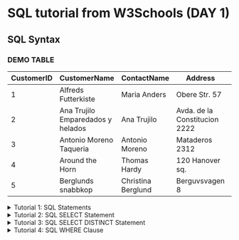 # SQL tutorial from W3Schools (DAY 1)
## SQL Syntax

### DEMO TABLE
  |  CustomerID  |  CustomerName  |  ContactName  |  Address  |  City  |  PostalCode  |  Country  |
  |--------------|----------------|---------------|-----------|--------|--------------|-----------|
  | 1 | Alfreds Futterkiste | Maria Anders | Obere Str. 57 | Berlin | 122209 | Germani |
  | 2 | Ana Trujilo Emparedados y helados | Ana Trujilo | Avda. de la Constitucion 2222 | Mexico D.F. | 05021 | Mexico |
  | 3 | Antonio Moreno Taqueria | Antonio Moreno | Mataderos 2312 | Mexico D.F | 05-23 | Mexico |
  | 4 | Around the Horn | Thomas Hardy | 120 Hanover sq. | London | WA1 1DP | UK |
  | 5 | Berglunds snabbkop | Christina Berglund | Berguvsvagen 8 | Lulea | S-958 22 | Sweden | 
  
<details> 
  <summary>Tutorial 1: SQL Statements</summary>

  This statement returns all records from a table named "Customers": 
  
  ```sql
  SELECT * FROM Customers;
  ```
  SQL Keywords are NOT case sensitive: **select** is the same as **SELECT**
  
  Semicolon is for seperating SQL Statements

  ### Some of the Most Important SQL Commands 
  - SELECT: extracts data from a database
  - UPDATE: updates data in a database
  - DELETE: deletes data from a database
  - INSERT INTO: inserts new data into a database
  - ALTER DATABASE: modifies a database
  - CREATE TABLE: creates a new table
  - ALTER TABLE: modifies a table
  - DROP TABLE: deletes a table
  - CREATE INDEX: creates an index (search key)
  - DROP INDEX: deletes an index
</details>

<details> 
  <summary>Tutorial 2: SQL SELECT Statement</summary>

  This one returns data from the Customers table 
  ```sql
  SELECT CustomerName, City FROM Customers;
  ```

  #### Syntax
  ```sql
  SELECT column1, column2, ...
  FROM table_name
  ```
</details>

<details>
  <summary>Tutorial 3: SQL SELECT DISTINCT Statement</summary>

  The SELECT DISTINCT statement is used to return only distinct(different) values. 
  Example: 
  ```sql
  SELECT DISTINCT Country FROM Customers;
  ```
  <details> 
    <summary>Result:</summary>
    
  | Record | Country     |
  |--------|-------------|
  | 1      | Argentina   |
  | 2      | Austria     |
  | 3      | Belgium     |
  | 4      | Brazil      |
  | 5      | Canada      |
  | 6      | Denmark     |
  | 7      | Finland     |
  | 8      | France      |
  | 9      | Germany     |
  | 10     | Ireland     |
  | 11     | Italy       |
  | 12     | Mexico      |
  | 13     | Norway      |
  | 14     | Poland      |
  | 15     | Portugal    |
  | 16     | Spain       |
  | 17     | Sweden      |
  | 18     | Switzerland |
  | 19     | UK          |
  | 20     | USA         |
  | 21     | Venezuela   |

  </details>
  
  #### Syntax 
  ```sql
  SELECT DISTINCT column1, column2,...
  FROM table_name; 
  ```
  Without the DISTINCT keyword, the SQL statement returns the "Country" value from all the records of the "Customers" table: 
  ```sql
  SELECT Country FROM Customers; 
  ```
  <details> 
  <summary>Result</summary>
    
| Record | Country     |
|--------|-------------|
| 1      | Germany     |
| 2      | Mexico      |
| 3      | Mexico      |
| 4      | UK          |
| 5      | Sweden      |
| 6      | Germany     |
| 7      | France      |
| 8      | Spain       |
| 9      | France      |
| 10     | Canada      |
| 11     | UK          |
| 12     | Argentina   |
| 13     | Mexico      |
| 14     | Switzerland |
| 15     | Brazil      |
| 16     | UK          |
| 17     | Germany     |
| 18     | France      |
| 19     | UK          |
| 20     | Austria     |
| 21     | Brazil      |
| 22     | Spain       |
| 23     | France      |
| 24     | Sweden      |
| 25     | Germany     |
| 26     | France      |
| 27     | Italy       |
| 28     | Portugal    |
| 29     | Spain       |
| 30     | Spain       |
| 31     | Brazil      |
| 32     | USA         |
| 33     | Venezuela   |
| 34     | Brazil      |
| 35     | Venezuela   |
| 36     | USA         |
| 37     | Ireland     |
| 38     | UK          |
| 39     | Germany     |
| 40     | France      |
| 41     | France      |
| 42     | Canada      |
| 43     | USA         |
| 44     | Germany     |
| 45     | USA         |
| 46     | Venezuela   |
| 47     | Venezuela   |
| 48     | USA         |
| 49     | Italy       |
| 50     | Belgium     |
| 51     | Canada      |
| 52     | Germany     |
| 53     | UK          |
| 54     | Argentina   |
| 55     | USA         |
| 56     | Germany     |
| 57     | France      |
| 58     | Mexico      |
| 59     | Austria     |
| 60     | Portugal    |
| 61     | Brazil      |
| 62     | Brazil      |
| 63     | Germany     |
| 64     | Argentina   |
| 65     | USA         |
| 66     | Italy       |
| 67     | Brazil      |
| 68     | Switzerland |
| 69     | Spain       |
| 70     | Norway      |
| 71     | USA         |
| 72     | UK          |
| 73     | Denmark     |
| 74     | France      |
| 75     | USA         |
| 76     | Belgium     |
| 77     | USA         |
| 78     | USA         |
| 79     | Germany     |
| 80     | Mexico      |
| 81     | Brazil      |
| 82     | USA         |
| 83     | Denmark     |
| 84     | France      |
| 85     | France      |
| 86     | Germany     |
| 87     | Finland     |
| 88     | Brazil      |
| 89     | USA         |
| 90     | Finland     |
| 91     | Poland      |

  </details>

```markdown
### Therefore, DISTINCT Keyword will make you produce all distinct countries + count(without repetition)
```

### To return number of distinct countries:

Use the **"COUNT"** keyword:
```sql
SELECT COUNT(DISTINCT Country) FROM Customers;
```

For MS Access: 
```
SELECT COUNT(*) AS DistinctCountries
FROM (SELECT DISTINCT Country FROM Customers); 
```

You'll learn this later on dw hahaha 

</details>

<details>
  <summary>Tutorial 4: SQL WHERE Clause</summary>

  The WHERE clause is used to filter records; 

  It is used to extract only those records that fulfill a specified condition:

  ```sql
  SELECT * FROM Customers
  WHERE Country = 'Mexico'; 
  ```

  <details>
    <summary>Result:</summary>
    
  |  CustomerID  |  CustomerName  |  ContactName  |  Address  |  City  |  PostalCode  |  Country  |
  |--------------|----------------|---------------|-----------|--------|--------------|-----------|
  | 2 | Ana Trujillo Emparedados y helados | Ana Trujillo | Avda. de la Constitución 2222 | México D.F. | 05021 | Mexico |
  | 3 | Antonio Moreno Taquería | Antonio Moreno | Mataderos 2312 | México D.F. | 05023 | Mexico  |
  | 13 | Centro comercial Moctezuma | Francisco Chang | Sierras de Granada 9993 | México D.F. | 05022 | Mexico |
  | 58 | Pericles Comidas clásicas | Guillermo Fernández | Calle Dr. Jorge Cash 321 | México D.F. | 05033 | Mexico |
  | 80 | Tortuga Restaurante | Miguel Angel Paolino | Avda. Azteca 123 | México D.F. | 05033 | Mexico |
    
  </details>

  #### Syntax
  ```sql
  SELECT column1, column2, ...
  FROM table_name
  WHERE condition; 
  ```

  #### Text Fields vs Numeric Fields 
  SQL requires single quotes around text values

  However, numeric fields should not be enclosed in quotes: 

  Example: 
  ```sql
  SELECT * FROM Customers
  WHERE CustomerID=1; 
  ```

  Result: 
  |  CustomerID  |  CustomerName  |  ContactName  |  Address  |  City  |  PostalCode  |  Country  |
  |--------------|----------------|---------------|-----------|--------|--------------|-----------|
  | 1 | Alfreds Futterkiste | Maria Anders | Obere Str. 57 | Berlin | 122209 | Germani |

  #### Operators in the WHERE Clause 

  You can use other operators aside from the = operator to filter the search. 
  
  Example: 
  ```sql
  SELECT * FROM Customers;
  WHERE CustomerID > 80; 
  ```

  <details>
    <summary>Result:</summary>
    
  |  CustomerID  |  CustomerName  |  ContactName  |  Address  |  City  |  PostalCode  |  Country  |
  |--------------|----------------|---------------|-----------|--------|--------------|-----------|
  | 81 | Tradição Hipermercados | Anabela Domingues | Av. Inês de Castro, 414 | São Paulo | 05634-030 | Brazil |
  | 82 | Trail's Head Gourmet Provisioners | Helvetius Nagy | 722 DaVinci Blvd. | Kirkland | 98034 | USA |
  | 83 | Vaffeljernet | Palle Ibsen | Smagsløget 45 | Århus | 8200 | Denmark |
  | 84 | Victuailles en stock | Mary Saveley | 2, rue du Commerce | Lyon | 69004 | France |
  | 85 | Vins et alcools Chevalier | Paul Henriot | 59 rue de l'Abbaye | Reims | 51100 | France |
  | 86 | Die Wandernde Kuh | Rita Müller | Adenauerallee 900 | Stuttgart | 70563 | Germany |
  | 87 | Wartian Herkku | Pirkko Koskitalo | Torikatu 38 | Oulu | 90110 | Finland |
  | 88 | Wellington Importadora | Paula Parente | Rua do Mercado, 12 | Resende | 08737-363 | Brazil |
  | 89 | White Clover Markets | Karl Jablonski | 305 - 14th Ave. S. Suite 3B | Seattle | 98128 | USA |
  | 90 | Wilman Kala | Matti Karttunen | Keskuskatu 45 | Helsinki | 21240 | Finland |
  | 91 | Wolski | Zbyszek | ul. Filtrowa 68 | Walla | 01-012 | Poland |

  </details>

  | Operator | Desctiption | 
  |----------|-------------|
  | =        | Equal       |
  | >        | Greater than| 
  | <        | Less than   |
  | >=       | Greater than or equal | 
  | <=       | Less than or equal | 
  | <> or != | Not equal |
  | BETWEEN  | Between a certain range | 
  | LIKE     | Search for a pattern | 
  | IN       | To specify multiple possible values for a column | 

  #### Syntax 
  ##### Equal
  ```sql
  SELECT * FROM Products;
  WHERE Price = 18;
  ```
  <details>
    <summary>Result: </summary>
  
  | ProductID | ProductName        | SupplierID | CategoryID | Unit               | Price |
  |-----------|------------------|-----------|------------|------------------|-------|
  | 1         | Chais             | 1         | 1          | 10 boxes x 20 bags | 18    |
  | 35        | Steeleye Stout    | 16        | 1          | 24 - 12 oz bottles | 18    |
  | 39        | Chartreuse verte  | 18        | 1          | 750 cc per bottle | 18    |
  | 76        | Lakkalikööri      | 23        | 1          | 500 ml           | 18    |
  
  </details>
  
  ##### Greater than
  
  ```sql
  SELECT * FROM Products;
  WHERE Price > 18; 
  ```
  <details>
    <summary>Result: </summary>

| ProductID | ProductName                     | SupplierID | CategoryID | Unit                  | Price  |
|-----------|---------------------------------|-----------|------------|----------------------|--------|
| 8         | Northwoods Cranberry Sauce      | 3         | 2          | 12 - 12 oz jars       | 40     |
| 9         | Mishi Kobe Niku                 | 4         | 6          | 18 - 500 g pkgs.      | 97     |
| 10        | Ikura                           | 4         | 8          | 12 - 200 ml jars      | 31     |
| 12        | Queso Manchego La Pastora       | 5         | 4          | 10 - 500 g pkgs.      | 38     |
| 17        | Alice Mutton                    | 7         | 6          | 20 - 1 kg tins        | 39     |
| 18        | Carnarvon Tigers                | 7         | 8          | 16 kg pkg.            | 62.5   |
| 20        | Sir Rodney's Marmalade          | 8         | 3          | 30 gift boxes         | 81     |
| 26        | Gumbär Gummibärchen             | 11        | 3          | 100 - 250 g bags      | 31.23  |
| 27        | Schoggi Schokolade              | 11        | 3          | 100 - 100 g pieces    | 43.9   |
| 28        | Rössle Sauerkraut               | 12        | 7          | 25 - 825 g cans       | 45.6   |
| 29        | Thüringer Rostbratwurst         | 12        | 6          | 50 bags x 30 sausgs.  | 123.79 |
| 32        | Mascarpone Fabioli              | 14        | 4          | 24 - 200 g pkgs.      | 32     |
| 38        | Côte de Blaye                   | 18        | 1          | 12 - 75 cl bottles    | 263.5  |
| 43        | Ipoh Coffee                     | 20        | 1          | 16 - 500 g tins       | 46     |
| 51        | Manjimup Dried Apples           | 24        | 7          | 50 - 300 g pkgs.      | 53     |
| 53        | Perth Pasties                   | 24        | 6          | 48 pieces             | 32.8   |
| 56        | Gnocchi di nonna Alice          | 26        | 5          | 24 - 250 g pkgs.      | 38     |
| 59        | Raclette Courdavault            | 28        | 4          | 5 kg pkg.             | 55     |
| 60        | Camembert Pierrot               | 28        | 4          | 15 - 300 g rounds     | 34     |
| 62        | Tarte au sucre                  | 29        | 3          | 48 pies               | 49.3   |
| 63        | Vegie-spread                    | 7         | 2          | 15 - 625 g jars       | 43.9   |
| 64        | Wimmers gute Semmelknödel       | 12        | 5          | 20 bags x 4 pieces    | 33.25  |
| 69        | Gudbrandsdalsost                | 15        | 4          | 10 kg pkg.            | 36     |
| 72        | Mozzarella di Giovanni          | 14        | 4          | 24 - 200 g pkgs.      | 34.8   |
    
  </details>
  
  ##### Less than

  ```sql
  SELECT * FROM Products;
  WHERE Price < 18; 
  ```
  <details>
    <summary>Result: </summary>

  | ProductID | ProductName                        | SupplierID | CategoryID | Unit                         | Price  |
|-----------|----------------------------------|-----------|------------|------------------------------|--------|
| 1         | Chais                             | 1         | 1          | 10 boxes x 20 bags           | 18     |
| 2         | Chang                             | 1         | 1          | 24 - 12 oz bottles           | 19     |
| 3         | Aniseed Syrup                     | 1         | 2          | 12 - 550 ml bottles          | 10     |
| 4         | Chef Anton's Cajun Seasoning      | 2         | 2          | 48 - 6 oz jars               | 22     |
| 5         | Chef Anton's Gumbo Mix            | 2         | 2          | 36 boxes                     | 21.35  |
| 6         | Grandma's Boysenberry Spread      | 3         | 2          | 12 - 8 oz jars               | 25     |
| 11        | Queso Cabrales                    | 5         | 4          | 1 kg pkg.                    | 21     |
| 13        | Konbu                             | 6         | 8          | 2 kg box                     | 6      |
| 14        | Tofu                              | 6         | 7          | 40 - 100 g pkgs.             | 23.25  |
| 15        | Genen Shouyu                       | 6         | 2          | 24 - 250 ml bottles          | 15.5   |
| 16        | Pavlova                            | 7         | 3          | 32 - 500 g boxes             | 17.45  |
| 19        | Teatime Chocolate Biscuits         | 8         | 3          | 10 boxes x 12 pieces         | 9.2    |
| 21        | Sir Rodney's Scones                | 8         | 3          | 24 pkgs. x 4 pieces          | 10     |
| 22        | Gustaf's Knäckebröd                | 9         | 5          | 24 - 500 g pkgs.             | 21     |
| 23        | Tunnbröd                           | 9         | 5          | 12 - 250 g pkgs.             | 9      |
| 24        | Guaraná Fantástica                 | 10        | 1          | 12 - 355 ml cans             | 4.5    |
| 25        | NuNuCa Nuß-Nougat-Creme            | 11        | 3          | 20 - 450 g glasses           | 14     |
| 30        | Nord-Ost Matjeshering              | 13        | 8          | 10 - 200 g glasses           | 25.89  |
| 31        | Gorgonzola Telino                  | 14        | 4          | 12 - 100 g pkgs              | 12.5   |
| 33        | Geitost                            | 15        | 4          | 500 g                        | 2.5    |
| 34        | Sasquatch Ale                      | 16        | 1          | 24 - 12 oz bottles           | 14     |
| 35        | Steeleye Stout                     | 16        | 1          | 24 - 12 oz bottles           | 18     |
| 36        | Inlagd Sill                        | 17        | 8          | 24 - 250 g jars              | 19     |
| 37        | Gravad lax                         | 17        | 8          | 12 - 500 g pkgs              | 26     |
| 39        | Chartreuse verte                   | 18        | 1          | 750 cc per bottle             | 18     |
| 40        | Boston Crab Meat                   | 19        | 8          | 24 - 4 oz tins               | 18.4   |
| 41        | Jack's New England Clam Chowder    | 19        | 8          | 12 - 12 oz cans              | 9.65   |
| 42        | Singaporean Hokkien Fried Mee      | 20        | 5          | 32 - 1 kg pkgs.              | 14     |
| 44        | Gula Malacca                        | 20        | 2          | 20 - 2 kg bags               | 19.45  |
| 45        | Røgede sild                         | 21        | 8          | 1k pkg.                       | 9.5    |
| 46        | Spegesild                           | 21        | 8          | 4 - 450 g glasses            | 12     |
| 47        | Zaanse koeken                       | 22        | 3          | 10 - 4 oz boxes              | 9.5    |
| 48        | Chocolade                           | 22        | 3          | 10 pkgs.                     | 12.75  |
| 49        | Maxilaku                            | 23        | 3          | 24 - 50 g pkgs.              | 20     |
| 50        | Valkoinen suklaa                    | 23        | 3          | 12 - 100 g bars              | 16.25  |
| 52        | Filo Mix                            | 24        | 5          | 16 - 2 kg boxes              | 7      |
| 54        | Tourtière                           | 25        | 6          | 16 pies                       | 7.45   |
| 55        | Pâté chinois                        | 25        | 6          | 24 boxes x 2 pies            | 24     |
| 57        | Ravioli Angelo                      | 26        | 5          | 24 - 250 g pkgs.             | 19.5   |
| 58        | Escargots de Bourgogne              | 27        | 8          | 24 pieces                     | 13.25  |
| 61        | Sirop d'érable                      | 29        | 2          | 24 - 500 ml bottles          | 28.5   |
| 65        | Louisiana Fiery Hot Pepper Sauce    | 2         | 2          | 32 - 8 oz bottles            | 21.05  |
| 66        | Louisiana Hot Spiced Okra           | 2         | 2          | 24 - 8 oz jars               | 17     |
| 67        | Laughing Lumberjack Lager           | 16        | 1          | 24 - 12 oz bottles           | 14     |
| 68        | Scottish Longbreads                 | 8         | 3          | 10 boxes x 8 pieces          | 12.5   |
| 70        | Outback Lager                       | 7         | 1          | 24 - 355 ml bottles          | 15     |
| 71        | Fløtemysost                         | 15        | 4          | 10 - 500 g pkgs.             | 21.5   |
| 73        | Röd Kaviar                          | 17        | 8          | 24 - 150 g jars              | 15     |
| 74        | Longlife Tofu                        | 4         | 7          | 5 kg pkg.                    | 10     |
| 75        | Rhönbräu Klosterbier                 | 12        | 1          | 24 - 0.5 l bottles           | 7.75   |
| 76        | Lakkalikööri                         | 23        | 1          | 500 ml                        | 18     |
| 77        | Original Frankfurter grüne Soße      | 12        | 2          |  12 boxes                            |   13     |

    
  </details>
  
  ##### greater than or equal
  ```sql
  SELECT * FROM Products;
  WHERE Price >= 30; 
  ```

  <details>
    <summary>Result: </summary>

| ProductID | ProductName                    | SupplierID | CategoryID | Unit                   | Price  |
|-----------|--------------------------------|-----------|------------|-----------------------|--------|
| 7         | Uncle Bob's Organic Dried Pears| 3         | 7          | 12 - 1 lb pkgs.       | 30     |
| 8         | Northwoods Cranberry Sauce      | 3         | 2          | 12 - 12 oz jars       | 40     |
| 9         | Mishi Kobe Niku                 | 4         | 6          | 18 - 500 g pkgs.      | 97     |
| 10        | Ikura                           | 4         | 8          | 12 - 200 ml jars      | 31     |
| 12        | Queso Manchego La Pastora       | 5         | 4          | 10 - 500 g pkgs.      | 38     |
| 17        | Alice Mutton                    | 7         | 6          | 20 - 1 kg tins        | 39     |
| 18        | Carnarvon Tigers                | 7         | 8          | 16 kg pkg.            | 62.5   |
| 20        | Sir Rodney's Marmalade           | 8         | 3          | 30 gift boxes         | 81     |
| 26        | Gumbär Gummibärchen             | 11        | 3          | 100 - 250 g bags      | 31.23  |
| 27        | Schoggi Schokolade              | 11        | 3          | 100 - 100 g pieces    | 43.9   |
| 28        | Rössle Sauerkraut               | 12        | 7          | 25 - 825 g cans       | 45.6   |
| 29        | Thüringer Rostbratwurst         | 12        | 6          | 50 bags x 30 sausgs.  | 123.79 |
| 32        | Mascarpone Fabioli              | 14        | 4          | 24 - 200 g pkgs       | 32     |
| 38        | Côte de Blaye                   | 18        | 1          | 12 - 75 cl bottles    | 263.5  |
| 43        | Ipoh Coffee                     | 20        | 1          | 16 - 500 g tins       | 46     |
| 51        | Manjimup Dried Apples           | 24        | 7          | 50 - 300 g pkgs       | 53     |
| 53        | Perth Pasties                   | 24        | 6          | 48 pieces             | 32.8   |
| 56        | Gnocchi di nonna Alice          | 26        | 5          | 24 - 250 g pkgs       | 38     |
| 59        | Raclette Courdavault            | 28        | 4          | 5 kg pkg.             | 55     |
| 60        | Camembert Pierrot               | 28        | 4          | 15 - 300 g rounds     | 34     |
| 62        | Tarte au sucre                  | 29        | 3          | 48 pies               | 49.3   |
| 63        | Vegie-spread                    | 7         | 2          | 15 - 625 g jars       | 43.9   |
| 64        | Wimmers gute Semmelknödel       | 12        | 5          | 20 bags x 4 pieces    | 33.25  |
| 69        | Gudbrandsdalsost                | 15        | 4          | 10 kg pkg.            | 36     |
| 72        | Mozzarella di Giovanni          | 14        | 4          |                       |        |
    
  </details>
  
  ##### Less than or equal
  ```sql
  SELECT * FROM Products;
  WHERE Price <= 30; 
  ```

  <details>
    <summary>Result: </summary>

| ProductID | ProductName                        | SupplierID | CategoryID | Unit                     | Price  |
|-----------|-----------------------------------|-----------|------------|--------------------------|--------|
| 1         | Chais                              | 1         | 1          | 10 boxes x 20 bags       | 18     |
| 2         | Chang                              | 1         | 1          | 24 - 12 oz bottles       | 19     |
| 3         | Aniseed Syrup                      | 1         | 2          | 12 - 550 ml bottles      | 10     |
| 4         | Chef Anton's Cajun Seasoning       | 2         | 2          | 48 - 6 oz jars           | 22     |
| 5         | Chef Anton's Gumbo Mix             | 2         | 2          | 36 boxes                 | 21.35  |
| 6         | Grandma's Boysenberry Spread       | 3         | 2          | 12 - 8 oz jars           | 25     |
| 7         | Uncle Bob's Organic Dried Pears    | 3         | 7          | 12 - 1 lb pkgs.          | 30     |
| 11        | Queso Cabrales                     | 5         | 4          | 1 kg pkg.                | 21     |
| 13        | Konbu                              | 6         | 8          | 2 kg box                 | 6      |
| 14        | Tofu                               | 6         | 7          | 40 - 100 g pkgs.         | 23.25  |
| 15        | Genen Shouyu                        | 6         | 2          | 24 - 250 ml bottles      | 15.5   |
| 16        | Pavlova                             | 7         | 3          | 32 - 500 g boxes         | 17.45  |
| 19        | Teatime Chocolate Biscuits          | 8         | 3          | 10 boxes x 12 pieces     | 9.2    |
| 21        | Sir Rodney's Scones                 | 8         | 3          | 24 pkgs. x 4 pieces      | 10     |
| 22        | Gustaf's Knäckebröd                 | 9         | 5          | 24 - 500 g pkgs          | 21     |
| 23        | Tunnbröd                            | 9         | 5          | 12 - 250 g pkgs          | 9      |
| 24        | Guaraná Fantástica                  | 10        | 1          | 12 - 355 ml cans         | 4.5    |
| 25        | NuNuCa Nuß-Nougat-Creme             | 11        | 3          | 20 - 450 g glasses       | 14     |
| 30        | Nord-Ost Matjeshering               | 13        | 8          | 10 - 200 g glasses       | 25.89  |
| 31        | Gorgonzola Telino                   | 14        | 4          | 12 - 100 g pkgs          | 12.5   |
| 33        | Geitost                             | 15        | 4          | 500 g                    | 2.5    |
| 34        | Sasquatch Ale                       | 16        | 1          | 24 - 12 oz bottles       | 14     |
| 35        | Steeleye Stout                       | 16        | 1          | 24 - 12 oz bottles       | 18     |
| 36        | Inlagd Sill                          | 17        | 8          | 24 - 250 g jars          | 19     |
| 37        | Gravad lax                           | 17        | 8          | 12 - 500 g pkgs          | 26     |
| 39        | Chartreuse verte                     | 18        | 1          | 750 cc per bottle        | 18     |
| 40        | Boston Crab Meat                     | 19        | 8          | 24 - 4 oz tins           | 18.4   |
| 41        | Jack's New England Clam Chowder      | 19        | 8          | 12 - 12 oz cans          | 9.65   |
| 42        | Singaporean Hokkien Fried Mee        | 20        | 5          | 32 - 1 kg pkgs           | 14     |
| 44        | Gula Malacca                         | 20        | 2          | 20 - 2 kg bags           | 19.45  |
| 45        | Røgede sild                          | 21        | 8          | 1k pkg.                  | 9.5    |
| 46        | Spegesild                            | 21        | 8          | 4 - 450 g glasses        | 12     |
| 47        | Zaanse koeken                        | 22        | 3          | 10 - 4 oz boxes          | 9.5    |
| 48        | Chocolade                            | 22        | 3          | 10 pkgs                  | 12.75  |
| 49        | Maxilaku                             | 23        | 3          | 24 - 50 g pkgs           | 20     |
| 50        | Valkoinen suklaa                     | 23        | 3          | 12 - 100 g bars          | 16.25  |
| 52        | Filo Mix                             | 24        | 5          | 16 - 2 kg boxes          | 7      |
| 54        | Tourtière                             | 25        | 6          | 16 pies                  | 7.45   |
| 55        | Pâté chinois                          | 25        | 6          | 24 boxes x 2 pies        | 24     |
| 57        | Ravioli Angelo                        | 26        | 5          | 24 - 250 g pkgs          | 19.5   |
| 58        | Escargots de Bourgogne                 | 27        | 8          | 24 pieces                | 13.25  |
| 61        | Sirop d'érable                         | 29        | 2          | 24 - 500 ml bottles      | 28.5   |
| 65        | Louisiana Fiery Hot Pepper Sauce       | 2         | 2          | 32 - 8 oz bottles        | 21.05  |
| 66        | Louisiana Hot Spiced Okra              | 2         | 2          | 24 - 8 oz jars           | 17     |
| 67        | Laughing Lumberjack Lager              | 16        | 1          | 24 - 12 oz bottles       | 14     |
| 68        | Scottish Longbreads                    | 8         | 3          | 10 boxes x 8 pieces      | 12.5   |
| 70        | Outback Lager                          | 7         | 1          | 24 - 355 ml bottles      | 15     |
| 71        | Fløtemysost                            | 15        | 4          | 10 - 500 g pkgs          | 21.5   |
| 73        | Röd Kaviar                             | 17        | 8          | 24 - 150 g jars          | 15     |
| 74        | Longlife Tofu                          | 4         | 7          | 5 kg pkg.                | 10     |
| 75        | Rhönbräu Klosterbier                   | 12        | 1          | 24 - 0.5 l bottles       | 7.75   |
| 76        | Lakkalikööri                           | 23        | 1          | 500 ml                   | 18     |
| 77        | Original Frankfurter grüne Soße       | 12        | 2          | 12 boxes                 | 13     |
    
  </details>
  
  ##### Not equal
  ```sql
  SELECT * FROM Products;
  WHERE Price <> 18; 
  ```

  <details>
    <summary>Result: </summary>

| ProductID | ProductName                        | SupplierID | CategoryID | Unit                     | Price  |
|-----------|-----------------------------------|-----------|------------|--------------------------|--------|
| 2         | Chang                              | 1         | 1          | 24 - 12 oz bottles       | 19     |
| 3         | Aniseed Syrup                      | 1         | 2          | 12 - 550 ml bottles      | 10     |
| 4         | Chef Anton's Cajun Seasoning       | 2         | 2          | 48 - 6 oz jars           | 22     |
| 5         | Chef Anton's Gumbo Mix             | 2         | 2          | 36 boxes                 | 21.35  |
| 6         | Grandma's Boysenberry Spread       | 3         | 2          | 12 - 8 oz jars           | 25     |
| 7         | Uncle Bob's Organic Dried Pears    | 3         | 7          | 12 - 1 lb pkgs.          | 30     |
| 8         | Northwoods Cranberry Sauce         | 3         | 2          | 12 - 12 oz jars          | 40     |
| 9         | Mishi Kobe Niku                    | 4         | 6          | 18 - 500 g pkgs.         | 97     |
| 10        | Ikura                              | 4         | 8          | 12 - 200 ml jars         | 31     |
| 11        | Queso Cabrales                     | 5         | 4          | 1 kg pkg.                | 21     |
| 12        | Queso Manchego La Pastora          | 5         | 4          | 10 - 500 g pkgs          | 38     |
| 13        | Konbu                              | 6         | 8          | 2 kg box                 | 6      |
| 14        | Tofu                               | 6         | 7          | 40 - 100 g pkgs          | 23.25  |
| 15        | Genen Shouyu                        | 6         | 2          | 24 - 250 ml bottles      | 15.5   |
| 16        | Pavlova                             | 7         | 3          | 32 - 500 g boxes         | 17.45  |
| 17        | Alice Mutton                        | 7         | 6          | 20 - 1 kg tins           | 39     |
| 18        | Carnarvon Tigers                     | 7         | 8          | 16 kg pkg.               | 62.5   |
| 19        | Teatime Chocolate Biscuits          | 8         | 3          | 10 boxes x 12 pieces     | 9.2    |
| 20        | Sir Rodney's Marmalade              | 8         | 3          | 30 gift boxes            | 81     |
| 21        | Sir Rodney's Scones                 | 8         | 3          | 24 pkgs. x 4 pieces      | 10     |
| 22        | Gustaf's Knäckebröd                 | 9         | 5          | 24 - 500 g pkgs          | 21     |
| 23        | Tunnbröd                            | 9         | 5          | 12 - 250 g pkgs          | 9      |
| 24        | Guaraná Fantástica                  | 10        | 1          | 12 - 355 ml cans         | 4.5    |
| 25        | NuNuCa Nuß-Nougat-Creme             | 11        | 3          | 20 - 450 g glasses       | 14     |
| 26        | Gumbär Gummibärchen                  | 11        | 3          | 100 - 250 g bags         | 31.23  |
| 27        | Schoggi Schokolade                  | 11        | 3          | 100 - 100 g pieces       | 43.9   |
| 28        | Rössle Sauerkraut                   | 12        | 7          | 25 - 825 g cans          | 45.6   |
| 29        | Thüringer Rostbratwurst             | 12        | 6          | 50 bags x 30 sausgs.     | 123.79 |
| 30        | Nord-Ost Matjeshering               | 13        | 8          | 10 - 200 g glasses       | 25.89  |
| 31        | Gorgonzola Telino                   | 14        | 4          | 12 - 100 g pkgs          | 12.5   |
| 32        | Mascarpone Fabioli                  | 14        | 4          | 24 - 200 g pkgs          | 32     |
| 33        | Geitost                             | 15        | 4          | 500 g                    | 2.5    |
| 34        | Sasquatch Ale                       | 16        | 1          | 24 - 12 oz bottles       | 14     |
| 36        | Inlagd Sill                          | 17        | 8          | 24 - 250 g jars          | 19     |
| 37        | Gravad lax                           | 17        | 8          | 12 - 500 g pkgs          | 26     |
| 38        | Côte de Blaye                        | 18        | 1          | 12 - 75 cl bottles       | 263.5  |
| 40        | Boston Crab Meat                     | 19        | 8          | 24 - 4 oz tins           | 18.4   |
| 41        | Jack's New England Clam Chowder      | 19        | 8          | 12 - 12 oz cans          | 9.65   |
| 42        | Singaporean Hokkien Fried Mee        | 20        | 5          | 32 - 1 kg pkgs           | 14     |
| 43        | Ipoh Coffee                          | 20        | 1          | 16 - 500 g tins          | 46     |
| 44        | Gula Malacca                         | 20        | 2          | 20 - 2 kg bags           | 19.45  |
| 45        | Røgede sild                          | 21        | 8          | 1k pkg.                  | 9.5    |
| 46        | Spegesild                            | 21        | 8          | 4 - 450 g glasses        | 12     |
| 47        | Zaanse koeken                        | 22        | 3          | 10 - 4 oz boxes          | 9.5    |
| 48        | Chocolade                            | 22        | 3          | 10 pkgs                  | 12.75  |
| 49        | Maxilaku                             | 23        | 3          | 24 - 50 g pkgs           | 20     |
| 50        | Valkoinen suklaa                     | 23        | 3          | 12 - 100 g bars          | 16.25  |
| 51        | Manjimup Dried Apples                | 24        | 7          | 50 - 300 g pkgs          | 53     |
| 52        | Filo Mix                             | 24        | 5          | 16 - 2 kg boxes          | 7      |
| 53        | Perth Pasties                        | 24        | 6          | 48 pieces                | 32.8   |
| 54        | Tourtière                             | 25        | 6          | 16 pies                  | 7.45   |
| 55        | Pâté chinois                          | 25        | 6          | 24 boxes x 2 pies        | 24     |
| 56        | Gnocchi di nonna Alice               | 26        | 5          | 24 - 250 g pkgs          | 38     |
| 57        | Ravioli Angelo                        | 26        | 5          | 24 - 250 g pkgs          | 19.5   |
| 58        | Escargots de Bourgogne                | 27        | 8          | 24 pieces                | 13.25  |
| 59        | Raclette Courdavault                  | 28        | 4          | 5 kg pkg.                | 55     |
| 60        | Camembert Pierrot                     | 28        | 4          | 15 - 300 g rounds        | 34     |
| 61        | Sirop d'érable                        | 29        | 2          | 24 - 500 ml bottles      | 28.5   |
| 62        | Tarte au sucre                        | 29        | 3          | 48 pies                  | 49.3   |
| 63        | Vegie-spread                          | 7         | 2          | 15 - 625 g jars          | 43.9   |
| 64        | Wimmers gute Semmelknödel             | 12        | 5          | 20 bags x 4 pieces       | 33.25  |
| 65        | Louisiana Fiery Hot Pepper Sauce      | 2         | 2          | 32 - 8 oz bottles        | 21.05  |
| 66        | Louisiana Hot Spiced Okra             | 2         | 2          | 24 - 8 oz jars           | 17     |
| 67        | Laughing Lumberjack Lager             | 16        | 1          | 24 - 12 oz bottles       | 14     |
| 68        | Scottish Longbreads                   | 8         | 3          | 10 boxes x 8 pieces      | 12.5   |
| 69        | Gudbrandsdalsost                       | 15        | 4          | 10 kg pkg.               | 36     |
| 70        | Outback Lager                         | 7         | 1          | 24 - 355 ml bottles      | 15     |
| 71        | Fløtemysost                           | 15        | 4          | 10 - 500 g pkgs          | 21.5   |
| 72        | Mozzarella di Giovanni                 | 14        | 4          | 24 - 200 g pkgs          | 34.8   |
| 73        | Röd Kaviar                             | 17        | 8          | 24 - 150 g jars          | 15     |
| 74        | Longlife Tofu                          | 4         | 7          | 5 kg pkg.                | 10     |
| 75        | Rhönbräu Klosterbier                   | 12        | 1          | 24 - 0.5 l bottles       | 7.75   |
| 77        | Original Frankfurter grüne Soße       | 12        | 2          | 12 boxes                 | 13     |
    
  </details>
  
  ##### BETWEEN 
  ```sql
  SELECT * FROM Products;
  WHERE Price BETWEEN 18 AND 20; 
  ```

  <details>
    <summary>Result: </summary>

| ProductID | ProductName           | SupplierID | CategoryID | Unit              | Price |
|-----------|----------------------|------------|------------|-----------------|-------|
| 51        | Manjimup Dried Apples | 24         | 7          | 50 - 300 g pkgs | 53    |
| 59        | Raclette Courdavault  | 28         | 4          | 5 kg pkg.       | 55    |
    
  </details>
  
  ##### LIKE
  ```sql
  SELECT * FROM Products;
  WHERE City LIKE 's%'; 
  ```
  <details>
    <summary>Result: </summary>

| CustomerID | CustomerName            | ContactName         | Address                               | City          | PostalCode  | Country   |
|------------|------------------------|------------------|---------------------------------------|---------------|------------|----------|
| 7          | Blondel père et fils    | Frédérique Citeaux | 24, place Kléber                      | Strasbourg    | 67000      | France   |
| 15         | Comércio Mineiro        | Pedro Afonso       | Av. dos Lusíadas, 23                  | São Paulo     | 05432-043  | Brazil   |
| 21         | Familia Arquibaldo      | Aria Cruz          | Rua Orós, 92                           | São Paulo     | 05442-030  | Brazil   |
| 30         | Godos Cocina Típica     | José Pedro Freyre  | C/ Romero, 33                          | Sevilla       | 41101      | Spain    |
| 35         | HILARIÓN-Abastos        | Carlos Hernández   | Carrera 22 con Ave. Carlos Soublette #8-35 | San Cristóbal | 5022       | Venezuela |
| 45         | Let's Stop N Shop       | Jaime Yorres       | 87 Polk St. Suite 5                    | San Francisco | 94117      | USA      |
| 59         | Piccolo und mehr        | Georg Pipps        | Geislweg 14                            | Salzburg      | 5020       | Austria  |
| 62         | Queen Cozinha           | Lúcia Carvalho     | Alameda dos Canàrios, 891             | São Paulo     | 05487-020  | Brazil   |
| 70         | Santé Gourmet           | Jonas Bergulfsen   | Erling Skakkes gate 78                 | Stavern       | 4110       | Norway   |
| 81         | Tradição Hipermercados  | Anabela Domingues  | Av. Inês de Castro, 414                | São Paulo     | 05634-030  | Brazil   |
| 86         | Die Wandernde Kuh       | Rita Müller        | Adenauerallee 900                       | Stuttgart     | 70563      | Germany  |
| 89         | White Clover Markets    | Karl Jablonski     | 305 - 14th Ave. S. Suite 3B           | Seattle       | 98128      | USA      |
    
  </details>
  
  ##### IN
  ```sql
  SELECT * FROM Products;
  WHERE Price IN ('Paris', 'London'); 
  ```
  <details>
    <summary>Result: </summary>

| CustomerID | CustomerName             | ContactName       | Address                           | City   | PostalCode | Country |
|------------|-------------------------|-----------------|----------------------------------|--------|------------|---------|
| 4          | Around the Horn         | Thomas Hardy     | 120 Hanover Sq.                  | London | WA1 1DP    | UK      |
| 11         | B's Beverages           | Victoria Ashworth| Fauntleroy Circus                | London | EC2 5NT    | UK      |
| 16         | Consolidated Holdings   | Elizabeth Brown  | Berkeley Gardens 12 Brewery      | London | WX1 6LT    | UK      |
| 19         | Eastern Connection      | Ann Devon        | 35 King George                   | London | WX3 6FW    | UK      |
| 53         | North/South             | Simon Crowther   | South House 300 Queensbridge     | London | SW7 1RZ    | UK      |
| 57         | Paris spécialités       | Marie Bertrand   | 265, boulevard Charonne          | Paris  | 75012      | France  |
| 72         | Seven Seas Imports      | Hari Kumar       | 90 Wadhurst Rd.                  | London | OX15 4NB   | UK      |
| 74         | Spécialités du monde    | Dominique Perrier| 25, rue Lauriston                | Paris  | 75016      | France  |

  </details>
  
</details>


  
  
